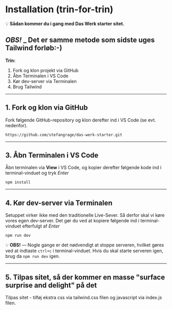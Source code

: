 # Installation (trin-for-trin)

💡 **Sådan kommer du i gang med Das Werk starter sitet.**

**_OBS!_** _ Det er samme metode som sidste uges Tailwind forløb:-)
---

**Trin:**

1. Fork og klon projekt via GitHub
2. Åbn Terminalen i VS Code
3. Kør dev-server via Terminalen
4. Brug Tailwind

---

## 1. Fork og klon via GitHub

Fork følgende GitHub-repository og klon derefter ind i VS Code (se evt. nedenfor).

```
https://github.com/stefangrage/das-werk-starter.git
```

---

## 3. Åbn Terminalen i VS Code

Åbn terminalen via **View** i VS Code, og kopier derefter følgende kode ind i terminal-vinduet og tryk _Enter_

```
npm install
```

---

## 4. Kør dev-server via Terminalen

Setuppet virker ikke med den traditionelle Live-Sever. Så derfor skal vi køre vores egen dev-server. Det gør du ved at kopiere følgende ind i terminal-vinduet efterfulgt af _Enter_

```
npm run dev
```

💡 **OBS!** — Nogle gange er det nødvendigt at stoppe serveren, hvilket gøres ved at indtaste `ctrl+c` i terminal-vinduet.
Hvis du skal starte serveren igen, brug da `npm run dev` igen.

---

## 5. Tilpas sitet, så der kommer en masse "surface surprise and delight" på det
Tilpas sitet - tilføj ekstra css via tailwind.css filen og javascript via index.js filen.

